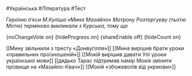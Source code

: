 #Українська #Література #Тест

*Героїню п’єси М.Куліша «Мина Мазайло» Мотрону Розторгуєву (тьотю Мотю) терміново викликали з Курська, тому що*

{noChangeVote on}
{hideProgress on}
{shareEnable off}
{hideCount on}

[[Мину звільнили з тресту «Донвугілля»]]
[[Мина вирішив брати уроки «правильних проізношеній»]]
[[Мокій вирішив давати Улі уроки української мови]]
[[дядько Тарас підтримав намір Мокія змінити прізвище на «Мазайло-Квач»]]
[[Мокій «збожеволів від укрмови»]]
